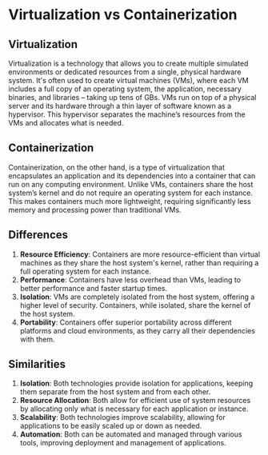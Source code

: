 # Virtualization vs Containerization

## Virtualization

Virtualization is a technology that allows you to create multiple simulated environments or dedicated resources from a single, physical hardware system. It's often used to create virtual machines (VMs), where each VM includes a full copy of an operating system, the application, necessary binaries, and libraries – taking up tens of GBs. VMs run on top of a physical server and its hardware through a thin layer of software known as a hypervisor. This hypervisor separates the machine’s resources from the VMs and allocates what is needed.

## Containerization

Containerization, on the other hand, is a type of virtualization that encapsulates an application and its dependencies into a container that can run on any computing environment. Unlike VMs, containers share the host system’s kernel and do not require an operating system for each instance. This makes containers much more lightweight, requiring significantly less memory and processing power than traditional VMs.

## Differences

1. **Resource Efficiency**: Containers are more resource-efficient than virtual machines as they share the host system's kernel, rather than requiring a full operating system for each instance.
2. **Performance**: Containers have less overhead than VMs, leading to better performance and faster startup times.
3. **Isolation**: VMs are completely isolated from the host system, offering a higher level of security. Containers, while isolated, share the kernel of the host system.
4. **Portability**: Containers offer superior portability across different platforms and cloud environments, as they carry all their dependencies with them.

## Similarities

1. **Isolation**: Both technologies provide isolation for applications, keeping them separate from the host system and from each other.
2. **Resource Allocation**: Both allow for efficient use of system resources by allocating only what is necessary for each application or instance.
3. **Scalability**: Both technologies improve scalability, allowing for applications to be easily scaled up or down as needed.
4. **Automation**: Both can be automated and managed through various tools, improving deployment and management of applications.